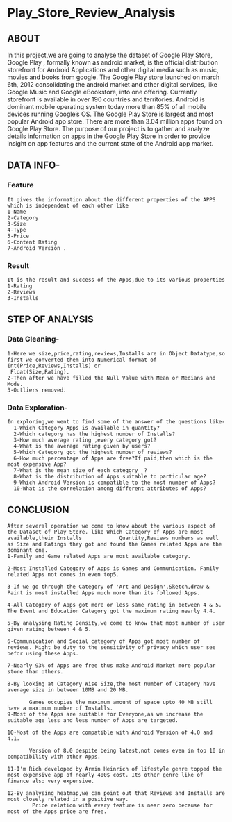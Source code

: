 # Play_Store_Review_Analysis

## ABOUT
 In this project,we are going to analyse the dataset of Google Play Store,
 Google Play , formally known as android market, is the official distribution storefront for Android Applications and other digital media such as music, movies and books from google.
The Google Play store launched on march 6th, 2012 consolidating the android market and other digital services, like Google Music and Google eBookstore, into one offering. Currently storefront is available in over 190 countries and territories.
Android is dominant mobile operating system today more than 85% of all mobile devices running Google’s OS. The Google Play Store is largest and most popular Android app store.
There are more than 3.04 million apps found on Google Play Store.
The purpose of our project is to gather and analyze details information on apps in the Google Play Store in order to provide insight on app features and the current state of the Android app market.

## DATA INFO-
### Feature 
    It gives the information about the different properties of the APPS which is independent of each other like 
    1-Name
    2-Category
    3-Size
    4-Type
    5-Price
    6-Content Rating
    7-Android Version .
### Result
    It is the result and success of the Apps,due to its various properties
    1-Rating
    2-Reviews
    3-Installs
 ## STEP OF ANALYSIS

### Data Cleaning-
    1-Here we size,price,rating,reviews,Installs are in Object Datatype,so first we converted them into Numerical format of Int(Price,Reviews,Installs) or
     Float(Size,Rating).
    2-Then after we have filled the Null Value with Mean or Medians and Mode.
    3-Outliers removed.
  
 ### Data Exploration-
    In exploring,we went to find some of the answer of the questions like-
      1-Which Category Apps is available in quantity?
      2-Which category has the highest number of Installs?
      3-How much average rating ,every category got?
      4-What is the average rating given by users?
      5-Which Category got the highest number of reviews?
      6-How much percentage of Apps are free?If paid,then which is the most expensive App?
      7-What is the mean size of each category  ?
      8-What is the distribution of Apps suitable to particular age?
      9-Which Android Version is compatible to the most number of Apps?
      10-What is the correlation among different attributes of Apps?
      
      
## CONCLUSION 
    After several operation we come to know about the various aspect of the Dataset of Play Store. like Which Category of Apps are most available,their Installs            Quantity,Reviews numbers as well as Size and Ratings they got and found the Games related Apps are the dominant one.
    1-Family and Game related Apps are most available category.
    
    2-Most Installed Category of Apps is Games and Communication. Family related Apps not comes in even top5.
    
    3-If we go through the Category of 'Art and Design',Sketch,draw & Paint is most installed Apps much more than its followed Apps.
    
    4-All Category of Apps got more or less same rating in between 4 & 5. The Event and Education Category got the maximum rating nearly 4.4.
    
    5-By analysing Rating Density,we come to know that most number of user given rating between 4 & 5.
    
    6-Communication and Social category of Apps got most number of reviews. Might be duty to the sensitivity of privacy which user see befor using these Apps.
    
    7-Nearly 93% of Apps are free thus make Android Market more popular store than others.
    
    8-By looking at Category Wise Size,the most number of Category have average size in between 10MB and 20 MB.
    
           Games occupies the maximum amount of space upto 40 MB still have a maximum number of Installs.
    9-Most of the Apps are suitable for Everyone,as we increase the suitable age less and less number of Apps are targeted.
    
    10-Most of the Apps are compatible with Android Version of 4.0 and 4.1.
    
           Version of 8.0 despite being latest,not comes even in top 10 in compatibility with other Apps.
           
    11-I'm Rich developed by Armin Heinrich of lifestyle genre topped the most expensive app of nearly 400$ cost. Its other genre like of finance also very expensive.
    
    12-By analysing heatmap,we can point out that Reviews and Installs are most closely related in a positive way.
            Price relation with every feature is near zero because for most of the Apps price are free.
   
   
   
